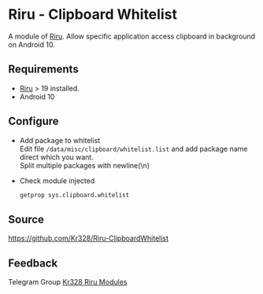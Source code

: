 # Riru - Clipboard Whitelist

A module of [Riru](https://github.com/RikkaApps/Riru). Allow specific application access clipboard in background on Android 10.

## Requirements

* [Riru](https://github.com/RikkaApps/Riru) > 19 installed.
* Android 10



## Configure


* Add package to whitelist  
  Edit file `/data/misc/clipboard/whitelist.list` and add package name direct which you want.  
  Split multiple packages with newline(\\n)
  
* Check module injected  
  ```bash
  getprop sys.clipboard.whitelist
  ```

## Source

https://github.com/Kr328/Riru-ClipboardWhitelist

## Feedback

Telegram Group [Kr328 Riru Modules](https://t.me/kr328_riru_modules)
